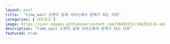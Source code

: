 ```yaml
---
layout: post
title:  "time_wait 소켓이 실제 서비스에서 문제가 되는 이유"
categories: [ 네트워크 ]
image: https://user-images.githubusercontent.com/59492312/160763116-ab807708-2e9e-48cf-83e3-d4463577fa44.png
description: "time_wait 소켓이 실제 서비스에서 문제가 되는 이유"
featured: true
---
```

